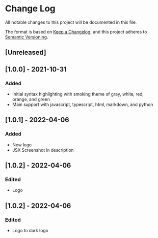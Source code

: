 # Change Log

All notable changes to this project will be documented in this file.

The format is based on [Keep a Changelog](https://keepachangelog.com/en/1.0.0/),
and this project adheres to [Semantic Versioning](https://semver.org/spec/v2.0.0.html).

## [Unreleased]

## [1.0.0] - 2021-10-31
### Added
- Initial syntax highlighting with smoking theme of gray, white, red, orange, and green
- Main support with javascript, typescript, html, markdown, and python


## [1.0.1] - 2022-04-06
### Added
- New logo
- JSX Screenshot in description

## [1.0.2] - 2022-04-06
### Edited
- Logo

## [1.0.2] - 2022-04-06
### Edited
- Logo to dark logo
